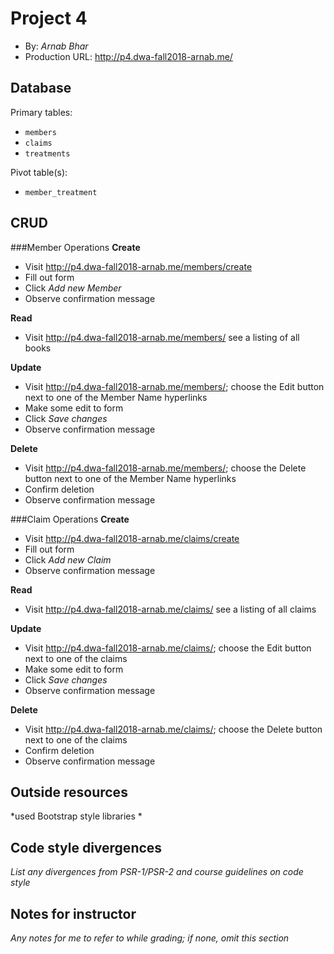 # Project 4
+ By: *Arnab Bhar*
+ Production URL: <http://p4.dwa-fall2018-arnab.me/>

## Database

Primary tables:
  + `members`
  + `claims`
  + `treatments`
 
  
Pivot table(s):
  + `member_treatment`


## CRUD

###Member Operations
__Create__
  + Visit <http://p4.dwa-fall2018-arnab.me/members/create>
  + Fill out form
  + Click *Add new Member*
  + Observe confirmation message
  
__Read__
  + Visit <http://p4.dwa-fall2018-arnab.me/members/> see a listing of all books
  
__Update__
  + Visit <http://p4.dwa-fall2018-arnab.me/members/>; choose the Edit button next to one of the Member Name hyperlinks
  + Make some edit to form
  + Click *Save changes*
  + Observe confirmation message
  
__Delete__
  + Visit <http://p4.dwa-fall2018-arnab.me/members/>; choose the Delete button next to one of the Member Name hyperlinks
  + Confirm deletion
  + Observe confirmation message
 
 ###Claim  Operations
 __Create__
   + Visit <http://p4.dwa-fall2018-arnab.me/claims/create>
   + Fill out form
   + Click *Add new Claim*
   + Observe confirmation message
   
 __Read__
   + Visit <http://p4.dwa-fall2018-arnab.me/claims/> see a listing of all claims
   
 __Update__
   + Visit <http://p4.dwa-fall2018-arnab.me/claims/>; choose the Edit button next to one of the claims
   + Make some edit to form
   + Click *Save changes*
   + Observe confirmation message
   
 __Delete__
   + Visit <http://p4.dwa-fall2018-arnab.me/claims/>; choose the Delete button next to one of the claims
   + Confirm deletion
   + Observe confirmation message

## Outside resources
*used Bootstrap style libraries *

## Code style divergences
*List any divergences from PSR-1/PSR-2 and course guidelines on code style*

## Notes for instructor
*Any notes for me to refer to while grading; if none, omit this section*
